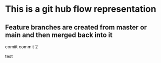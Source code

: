 # This is a git hub flow representation

## Feature branches are created from master or main and then merged back into it


comiit
commit 2

test